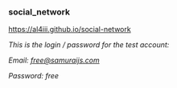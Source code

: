 ### social_network 


https://al4iii.github.io/social-network


*This is the login / password for the test account:*

*Email: free@samuraijs.com*

*Password: free*
